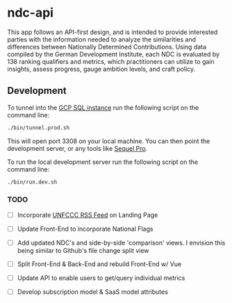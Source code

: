# ndc-api

This app follows an API-first design, and is intended to provide interested parties with the information needed to analyze the similarities and differences between Nationally Determined Contributions. Using data compiled by the German Development Institute, each NDC is evaluated by 138 ranking qualifiers and metrics, which practitioners can utilize to gain insights, assess progress, gauge ambition levels, and craft policy.

## Development

To tunnel into the [GCP SQL instance](https://console.cloud.google.com/sql/instances/instance-1/overview?project=ndc-app-1234) run the following script on the command line:

```sh
./bin/tunnel.prod.sh
```

This will open port 3308 on your local machine. You can then point the development server, or any tools like [Sequel Pro](https://www.sequelpro.com/).

To run the local development server run the following script on the command line:

```sh
./bin/run.dev.sh
```


### TODO

- [ ] Incorporate [UNFCCC RSS Feed](https://www4.unfccc.int/sites/ndcstaging/_layouts/listfeed.aspx?List=%7B40BF57D3%2DBAD2%2D458C%2D8D23%2DBCAEB298A84B%7D) on Landing Page

- [ ] Update Front-End to incorporate National Flags

- [ ] Add updated NDC's and side-by-side 'comparison' views. I envision this being similar to Github's file change split view

- [ ] Split Front-End & Back-End and rebuild Front-End w/ Vue

- [ ] Update API to enable users to get/query individual metrics

- [ ] Develop subscription model & SaaS model attributes
